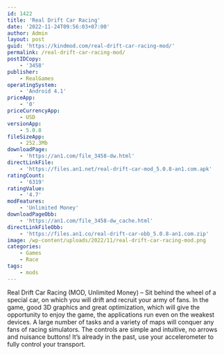 ```yaml
---
id: 1422
title: 'Real Drift Car Racing'
date: '2022-11-24T09:56:03+07:00'
author: Admin
layout: post
guid: 'https://kindmod.com/real-drift-car-racing-mod/'
permalink: /real-drift-car-racing-mod/
postIDCopy:
    - '3458'
publisher:
    - RealGames
operatingSystem:
    - 'Android 4.1'
priceApp:
    - '0'
priceCurrencyApp:
    - USD
versionApp:
    - 5.0.8
fileSizeApp:
    - 252.3Mb
downloadPage:
    - 'https://an1.com/file_3458-dw.html'
directLinkFile:
    - 'https://files.an1.net/real-drift-car-mod_5.0.8-an1.com.apk'
ratingCount:
    - '6319'
ratingValue:
    - '4.7'
modFeatures:
    - 'Unlimited Money'
downloadPageObb:
    - 'https://an1.com/file_3458-dw_cache.html'
directLinkFileObb:
    - 'https://files.an1.co/real-drift-car-obb_5.0.8-an1.com.zip'
image: /wp-content/uploads/2022/11/real-drift-car-racing-mod.png
categories:
    - Games
    - Race
tags:
    - mods
---
```


Real Drift Car Racing (MOD, Unlimited Money) – Sit behind the wheel of a special car, on which you will drift and recruit your army of fans. In the game, good 3D graphics and great optimization, which will give the opportunity to enjoy the game, the applications run even on the weakest devices. A large number of tasks and a variety of maps will conquer any fans of racing simulators. The controls are simple and intuitive, no arrows and nuisance buttons! It’s already in the past, use your accelerometer to fully control your transport.